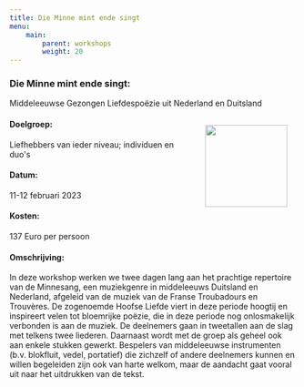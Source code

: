 ```yaml
---
title: Die Minne mint ende singt
menu:
    main:
        parent: workshops
        weight: 20
---
```

### Die Minne mint ende singt: 

Middeleeuwse Gezongen Liefdespoëzie uit Nederland en Duitsland

<img src="../images/ManesseCodex.jpg" style="width: 9rem; float: right; margin:1rem">

#### Doelgroep:
Liefhebbers van ieder niveau; individuen en duo's
#### Datum:
11-12 februari 2023 
#### Kosten: 
137 Euro per persoon
#### Omschrijving:
In deze workshop werken we twee dagen lang aan het prachtige repertoire van de Minnesang, een muziekgenre in middeleeuws Duitsland en Nederland, afgeleid van de muziek van de Franse Troubadours en Trouvères. De zogenoemde Hoofse Liefde viert in deze periode hoogtij en inspireert velen tot bloemrijke poëzie, die in deze periode nog onlosmakelijk verbonden is aan de muziek. De deelnemers gaan in tweetallen aan de slag met telkens twee liederen. Daarnaast wordt met de groep als geheel ook aan enkele stukken gewerkt. Bespelers van middeleeuwse instrumenten (b.v. blokfluit, vedel, portatief) die zichzelf of andere deelnemers kunnen en willen begeleiden zijn ook van harte welkom, maar de aandacht gaat vooral uit naar het uitdrukken van de tekst.
